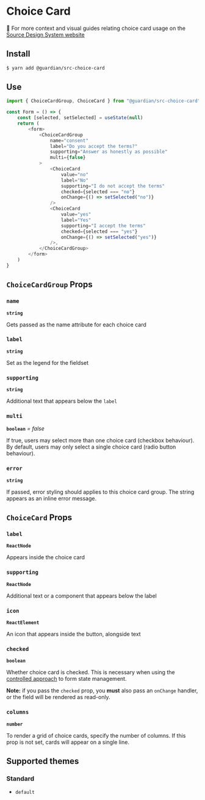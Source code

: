# Choice Card

📣 For more context and visual guides relating choice card usage on the [Source Design System website](https://www.theguardian.design/2a1e5182b/p/65ffe9)

## Install

```sh
$ yarn add @guardian/src-choice-card
```

## Use

```js
import { ChoiceCardGroup, ChoiceCard } from "@guardian/src-choice-card"

const Form = () => {
    const [selected, setSelected] = useState(null)
    return (
        <form>
            <ChoiceCardGroup
                name="consent"
                label="Do you accept the terms?"
                supporting="Answer as honestly as possible"
                multi={false}
            >
                <ChoiceCard
                    value="no"
                    label="No"
                    supporting="I do not accept the terms"
                    checked={selected === "no"}
                    onChange={() => setSelected("no")}
                />
                <ChoiceCard
                    value="yes"
                    label="Yes"
                    supporting="I accept the terms"
                    checked={selected === "yes"}
                    onChange={() => setSelected("yes")}
                />,
            </ChoiceCardGroup>
        </form>
    )
}
```

## `ChoiceCardGroup` Props

### `name`

**`string`**

Gets passed as the name attribute for each choice card

### `label`

**`string`**

Set as the legend for the fieldset

### `supporting`

**`string`**

Additional text that appears below the `label`

### `multi`

**`boolean`** _= false_

If true, users may select more than one choice card (checkbox behaviour). By default, users
may only select a single choice card (radio button behaviour).

### `error`

**`string`**

If passed, error styling should applies to this choice card group. The string appears as an inline error message.

## `ChoiceCard` Props

### `label`

**`ReactNode`**

Appears inside the choice card

### `supporting`

**`ReactNode`**

Additional text or a component that appears below the label

### `icon`

**`ReactElement`**

An icon that appears inside the button, alongside text

### `checked`

**`boolean`**

Whether choice card is checked. This is necessary when using the [controlled approach](https://reactjs.org/docs/forms.html#controlled-components) to form state management.

**Note:** if you pass the `checked` prop, you **must** also pass an `onChange` handler, or the field will be rendered as read-only.

### `columns`

**`number`**

To render a grid of choice cards, specify the number of columns. If this prop is not set, cards will appear on a single line.


## Supported themes

### Standard

-   `default`
